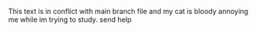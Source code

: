 This text is in conflict with main branch file and my cat is bloody annoying me while im trying to study. 
send help
